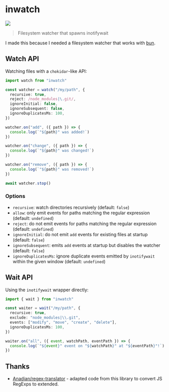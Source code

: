# inwatch

<a href="https://www.npmjs.com/package/inwatch"><img src="https://img.shields.io/npm/v/inwatch?style=flat-square"></a>

> Filesystem watcher that spawns inotifywait

I made this because I needed a filesystem watcher that works with [bun](https://github.com/oven-sh/bun).

## Watch API

Watching files with a `chokidar`-like API:

```ts
import watch from "inwatch"

const watcher = watch("/my/path", {
  recursive: true,
  reject: /node_modules|\.git/,
  ignoreInitial: false,
  ignoreSubsequent: false,
  ignoreDuplicatesMs: 100,
})

watcher.on("add", ({ path }) => {
  console.log(`"${path}" was added!`)
})

watcher.on("change", ({ path }) => {
  console.log(`"${path}" was changed!`)
})

watcher.on("remove", ({ path }) => {
  console.log(`"${path}" was removed!`)
})

await watcher.stop()
```

### Options

- `recursive`: watch directories recursively (default: `false`)
- `allow`: only emit events for paths matching the regular expression (default: `undefined`)
- `reject`: do not emit events for paths matching the regular expression (default: `undefined`)
- `ignoreInitial`: do not emit `add` events for existing files at startup (default: `false`)
- `ignoreSubsequent`: emits `add` events at startup but disables the watcher (default: `false`)
- `ignoreDuplicatesMs`: ignore duplicate events emitted by `inotifywait` within the given window (default: `undefined`)

## Wait API

Using the `inotifywait` wrapper directly:

```ts
import { wait } from "inwatch"

const waiter = wait("/my/path", {
  recursive: true,
  exclude: "node_modules|\\.git",
  events: ["modify", "move", "create", "delete"],
  ignoreDuplicatesMs: 100,
})

waiter.on("all", ({ event, watchPath, eventPath }) => {
  console.log(`"${event}" event on "${watchPath}" at "${eventPath}"!`)
})

```

## Thanks

- [Anadian/regex-translator](https://github.com/Anadian/regex-translator) - adapted code from this library to convert JS RegExps to extended.

